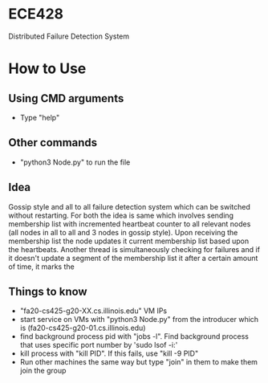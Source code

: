 # ECE428

Distributed Failure Detection System

# How to Use

## Using CMD arguments
 * Type "help"

## Other commands
 * "python3 Node.py" to run the file


## Idea
Gossip style and all to all failure detection system which can be switched without restarting. For both the idea is same which involves sending membership list with incremented heartbeat counter to all relevant nodes (all nodes in all to all and 3 nodes in gossip style). Upon receiving the membership list the node updates it current membership list based upon the heartbeats. Another thread is simultaneously checking for failures and if it doesn't update a segment of the membership list it after a certain amount of time, it marks the 

## Things to know
 * "fa20-cs425-g20-XX.cs.illinois.edu" VM IPs
 * start service on VMs with "python3 Node.py" from the introducer which is (fa20-cs425-g20-01.cs.illinois.edu)
 * find background process pid with "jobs -l". Find background process that uses specific port number by 'sudo lsof -i:<port number>'
 * kill process with "kill PID". If this fails, use "kill -9 PID"
 * Run other machines the same way but type "join" in them to make them join the group
